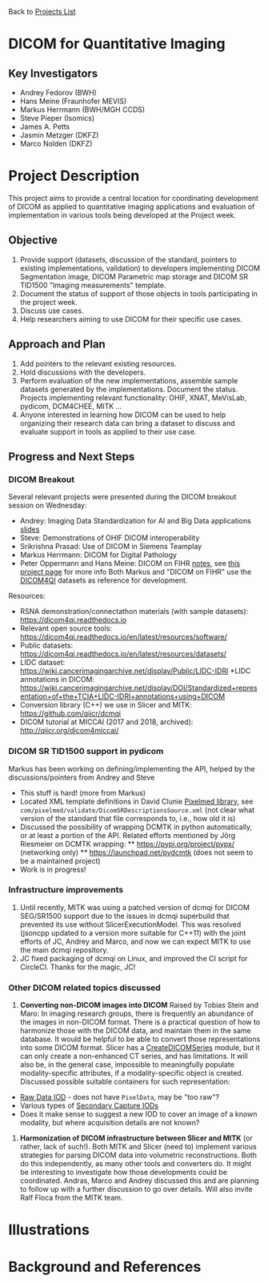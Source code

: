 Back to [Projects List](../../README.md#ProjectsList)

# DICOM for Quantitative Imaging

## Key Investigators

- Andrey Fedorov (BWH)
- Hans Meine (Fraunhofer MEVIS)
- Markus Herrmann (BWH/MGH CCDS)
- Steve Pieper (Isomics)
- James A. Petts
- Jasmin Metzger (DKFZ)
- Marco Nolden (DKFZ)

# Project Description

This project aims to provide a central location for coordinating development of
DICOM as applied to quantitative imaging applications and evaluation of
implementation in various tools being developed at the Project week.

## Objective

<!-- Describe here WHAT you would like to achieve (what you will have as end result). -->

1. Provide support (datasets, discussion of the standard, pointers to existing implementations, validation) to developers implementing DICOM Segmentation image, DICOM Parametric map storage and DICOM SR TID1500 "Imaging measurements" template.
2. Document the status of support of those objects in tools participating in the project week.
3. Discuss use cases.
4. Help researchers aiming to use DICOM for their specific use cases.


## Approach and Plan

<!-- Describe here HOW you would like to achieve the objectives stated above. -->

1. Add pointers to the relevant existing resources.
2. Hold discussions with the developers.
3. Perform evaluation of the new implementations, assemble sample datasets generated by the implementations. Document the status. Projects implementing relevant functionality: OHIF, XNAT, MeVisLab, pydicom, DCM4CHEE, MITK ...
4. Anyone interested in learning how DICOM can be used to help organizing their research data can bring a dataset to discuss and evaluate support in tools as applied to their use case.

## Progress and Next Steps

<!-- Update this section as you make progress, describing of what you have ACTUALLY DONE. If there are specific steps that you could not complete then you can describe them here, too. -->


### DICOM Breakout
Several relevant projects were presented during the DICOM breakout session on Wednesday:
* Andrey: Imaging Data Standardization for AI and Big Data applications [slides](http://bit.ly/2Wt9AxX)
* Steve: Demonstrations of OHIF DICOM interoperability
* Srikrishna Prasad: Use of DICOM in Siemens Teamplay
* Markus Herrmann: DICOM for Digital Pathology
* Peter Oppermann and Hans Meine: DICOM on FIHR [notes](https://docs.google.com/document/d/1INqLOu4xOQN59_ifdMc7P8qhqb08SiY5LRs59kgCCRw), see [this project page](https://na-mic.github.io/ProjectWeek/PW30_2019_GranCanaria/Projects/DICOMSRTID1500-FHIR/) for more info
Both Markus and "DICOM on FIHR" use the [DICOM4QI](https://dicom4qi.readthedocs.io) datasets as reference for development.

Resources:
* RSNA demonstration/connectathon materials (with sample datasets): https://dicom4qi.readthedocs.io
* Relevant open source tools: https://dicom4qi.readthedocs.io/en/latest/resources/software/
* Public datasets: https://dicom4qi.readthedocs.io/en/latest/resources/datasets/
* LIDC dataset: https://wiki.cancerimagingarchive.net/display/Public/LIDC-IDRI 
*LIDC annotations in DICOM: https://wiki.cancerimagingarchive.net/display/DOI/Standardized+representation+of+the+TCIA+LIDC-IDRI+annotations+using+DICOM 
* Conversion library (C++) we use in Slicer and MITK: https://github.com/qiicr/dcmqi 
* DICOM tutorial at MICCAI (2017 and 2018, archived): http://qiicr.org/dicom4miccai/ 

### DICOM SR TID1500 support in pydicom

Markus has been working on defining/implementing the API, helped by the discussions/pointers from Andrey and Steve
* This stuff is hard! (more from Markus)
* Located XML template definitions in David Clunie [Pixelmed library](http://www.dclunie.com/pixelmed/software/20181018_current/index.html), see `com/pixelmed/validate/DicomSRDescriptionsSource.xml` (not clear what version of the standard that file corresponds to, i.e., how old it is)
* Discussed the possibility of wrapping DCMTK in python automatically, or at least a portion of the API. Related efforts mentioned by Jörg Riesmeier on DCMTK wrapping:
** https://pypi.org/project/pypx/ (networking only)
** https://launchpad.net/pydcmtk (does not seem to be a maintained project)
* Work is in progress!

### Infrastructure improvements
1. Until recently, MITK was using a patched version of dcmqi for DICOM SEG/SR1500 support due to the issues in dcmqi superbuild that prevented its use without SlicerExecutionModel. This was resolved (jsoncpp updated to a version more suitable for C++11) with the joint efforts of JC, Andrey and Marco, and now we can expect MITK to use the main dcmqi repository.
1. JC fixed packaging of dcmqi on Linux, and improved the CI script for CircleCI. Thanks for the magic, JC!

### Other DICOM related topics discussed
1. **Converting non-DICOM images into DICOM** Raised by Tobias Stein and Maro: In imaging research groups, there is frequently an abundance of the images in non-DICOM format. There is a practical question of how to harmonize those with the DICOM data, and maintain them in the same database. It would be helpful to be able to convert those representations into some DICOM format. Slicer has a [CreateDICOMSeries](https://github.com/Slicer/Slicer/tree/master/Modules/CLI/CreateDICOMSeries) module, but it can only create a non-enhanced CT series, and has limitations. It will also be, in the general case, impossible to meaningfully populate modality-specific attributes, if a modality-specific object is created. Discussed possible suitable containers for such representation:
* [Raw Data IOD](http://dicom.nema.org/medical/dicom/current/output/chtml/part03/sect_A.37.html) - does not have `PixelData`, may be "too raw"?
* Various types of [Secondary Capture IODs](http://dicom.nema.org/medical/dicom/current/output/chtml/part03/sect_A.8.html)
* Does it make sense to suggest a new IOD to cover an image of a known modality, but where acquisition details are not known?
1. **Harmonization of DICOM infrastructure between Slicer and MITK** (or rather, lack of such!). Both MITK and Slicer (need to) implement various strategies for parsing DICOM data into volumetric reconstructions. Both do this independently, as many other tools and converters do. It might be interesting to investigate how those developments could be coordinated. Andras, Marco and Andrey discussed this and are planning to follow up with a further discussion to go over details. Will also invite Ralf Floca from the MITK team.

# Illustrations

<!-- Add pictures and links to videos that demonstrate what has been accomplished.
![Description of picture](Example2.jpg)
![Some more images](Example2.jpg)
-->

# Background and References

<!-- If you developed any software, include link to the source code repository. If possible, also add links to sample data, and to any relevant publications. -->
